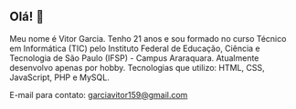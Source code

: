 ## Olá! 👋

Meu nome é Vitor Garcia. Tenho 21 anos e sou formado no curso Técnico em Informática (TIC) pelo Instituto Federal de Educação, Ciência e Tecnologia de São Paulo (IFSP) - Campus Araraquara.
Atualmente desenvolvo apenas por hobby. Tecnologias que utilizo: HTML, CSS, JavaScript, PHP e MySQL.

E-mail para contato: garciavitor159@gmail.com
